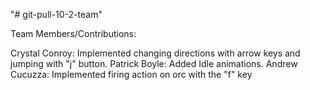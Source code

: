"# git-pull-10-2-team" 

Team Members/Contributions:

Crystal Conroy: Implemented changing directions with arrow keys and jumping with "j" button.
Patrick Boyle: Added Idle animations.
Andrew Cucuzza: Implemented firing action on orc with the "f" key
